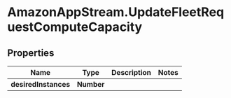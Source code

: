 # AmazonAppStream.UpdateFleetRequestComputeCapacity

## Properties

Name | Type | Description | Notes
------------ | ------------- | ------------- | -------------
**desiredInstances** | **Number** |  | 


